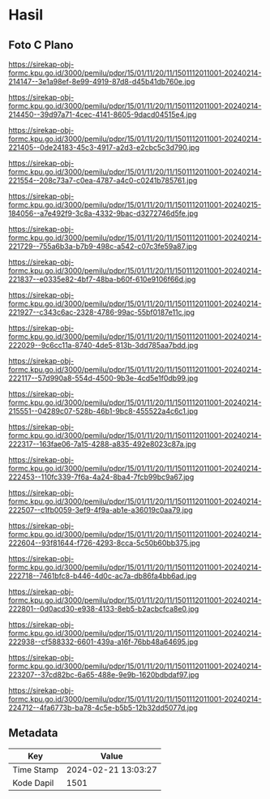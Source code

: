 # Hasil

## Foto C Plano

https://sirekap-obj-formc.kpu.go.id/3000/pemilu/pdpr/15/01/11/20/11/1501112011001-20240214-214147--3e1a98ef-8e99-4919-87d8-d45b41db760e.jpg

https://sirekap-obj-formc.kpu.go.id/3000/pemilu/pdpr/15/01/11/20/11/1501112011001-20240214-214450--39d97a71-4cec-4141-8605-9dacd04515e4.jpg

https://sirekap-obj-formc.kpu.go.id/3000/pemilu/pdpr/15/01/11/20/11/1501112011001-20240214-221405--0de24183-45c3-4917-a2d3-e2cbc5c3d790.jpg

https://sirekap-obj-formc.kpu.go.id/3000/pemilu/pdpr/15/01/11/20/11/1501112011001-20240214-221554--208c73a7-c0ea-4787-a4c0-c0241b785761.jpg

https://sirekap-obj-formc.kpu.go.id/3000/pemilu/pdpr/15/01/11/20/11/1501112011001-20240215-184056--a7e492f9-3c8a-4332-9bac-d3272746d5fe.jpg

https://sirekap-obj-formc.kpu.go.id/3000/pemilu/pdpr/15/01/11/20/11/1501112011001-20240214-221729--755a6b3a-b7b9-498c-a542-c07c3fe59a87.jpg

https://sirekap-obj-formc.kpu.go.id/3000/pemilu/pdpr/15/01/11/20/11/1501112011001-20240214-221837--e0335e82-4bf7-48ba-b60f-610e9106f66d.jpg

https://sirekap-obj-formc.kpu.go.id/3000/pemilu/pdpr/15/01/11/20/11/1501112011001-20240214-221927--c343c6ac-2328-4786-99ac-55bf0187e11c.jpg

https://sirekap-obj-formc.kpu.go.id/3000/pemilu/pdpr/15/01/11/20/11/1501112011001-20240214-222029--9c6cc11a-8740-4de5-813b-3dd785aa7bdd.jpg

https://sirekap-obj-formc.kpu.go.id/3000/pemilu/pdpr/15/01/11/20/11/1501112011001-20240214-222117--57d990a8-554d-4500-9b3e-4cd5e1f0db99.jpg

https://sirekap-obj-formc.kpu.go.id/3000/pemilu/pdpr/15/01/11/20/11/1501112011001-20240214-215551--04289c07-528b-46b1-9bc8-455522a4c6c1.jpg

https://sirekap-obj-formc.kpu.go.id/3000/pemilu/pdpr/15/01/11/20/11/1501112011001-20240214-222317--163fae06-7a15-4288-a835-492e8023c87a.jpg

https://sirekap-obj-formc.kpu.go.id/3000/pemilu/pdpr/15/01/11/20/11/1501112011001-20240214-222453--110fc339-7f6a-4a24-8ba4-7fcb99bc9a67.jpg

https://sirekap-obj-formc.kpu.go.id/3000/pemilu/pdpr/15/01/11/20/11/1501112011001-20240214-222507--c1fb0059-3ef9-4f9a-ab1e-a36019c0aa79.jpg

https://sirekap-obj-formc.kpu.go.id/3000/pemilu/pdpr/15/01/11/20/11/1501112011001-20240214-222604--93f81644-f726-4293-8cca-5c50b60bb375.jpg

https://sirekap-obj-formc.kpu.go.id/3000/pemilu/pdpr/15/01/11/20/11/1501112011001-20240214-222718--7461bfc8-b446-4d0c-ac7a-db86fa4bb6ad.jpg

https://sirekap-obj-formc.kpu.go.id/3000/pemilu/pdpr/15/01/11/20/11/1501112011001-20240214-222801--0d0acd30-e938-4133-8eb5-b2acbcfca8e0.jpg

https://sirekap-obj-formc.kpu.go.id/3000/pemilu/pdpr/15/01/11/20/11/1501112011001-20240214-222938--cf588332-6601-439a-a16f-76bb48a64695.jpg

https://sirekap-obj-formc.kpu.go.id/3000/pemilu/pdpr/15/01/11/20/11/1501112011001-20240214-223207--37cd82bc-6a65-488e-9e9b-1620bdbdaf97.jpg

https://sirekap-obj-formc.kpu.go.id/3000/pemilu/pdpr/15/01/11/20/11/1501112011001-20240214-224712--4fa6773b-ba78-4c5e-b5b5-12b32dd5077d.jpg


## Metadata

| Key        | Value               |
| ---------- | ------------------- |
| Time Stamp | 2024-02-21 13:03:27 |
| Kode Dapil | 1501                |



